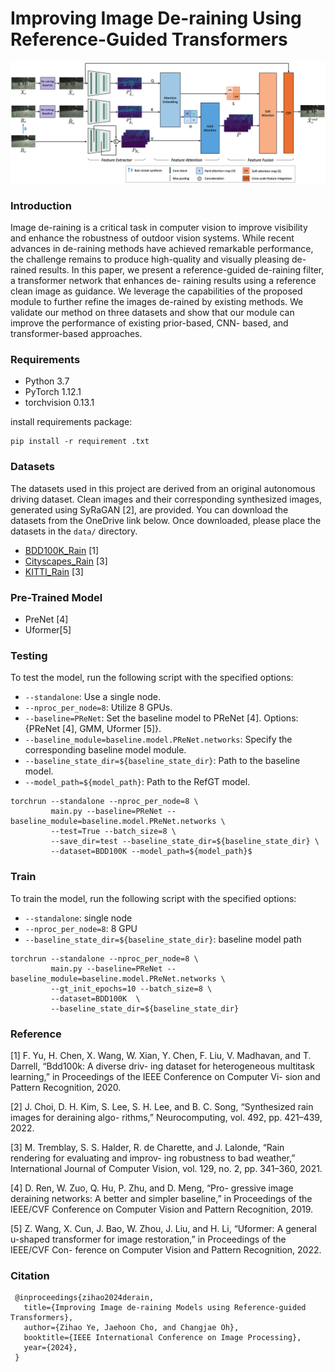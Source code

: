 # Improving Image De-raining Using Reference-Guided Transformers
![model_architecture.png](model_architecture.png)
### Introduction
Image de-raining is a critical task in computer vision to improve visibility and enhance the robustness of outdoor vision systems. While recent advances in de-raining methods have achieved remarkable performance, the challenge remains to produce high-quality and visually pleasing de- rained results. In this paper, we present a reference-guided de-raining filter, a transformer network that enhances de- raining results using a reference clean image as guidance. We leverage the capabilities of the proposed module to further refine the images de-rained by existing methods. We validate our method on three datasets and show that our module can improve the performance of existing prior-based, CNN- based, and transformer-based approaches.

### Requirements
- Python 3.7
- PyTorch 1.12.1
- torchvision 0.13.1

install requirements package:
```
pip install -r requirement .txt
```

### Datasets
The datasets used in this project are derived from an original autonomous driving dataset. Clean images and their corresponding synthesized images, generated using SyRaGAN [2], are provided. You can download the datasets from the OneDrive link below. Once downloaded, please place the datasets in the `data/` directory.

- [BDD100K_Rain](https://1drv.ms/f/s!AhiCmYWu9pBria1EEB_5VzLPuYhfng?e=CdcCYz) [1]
- [Cityscapes_Rain](https://1drv.ms/f/s!AhiCmYWu9pBriv5_fRX1essBU6mdOw?e=0ZqoRM) [3]
- [KITTI_Rain](https://1drv.ms/f/s!AhiCmYWu9pBrifMLdsmGLt4UQMj-8g?e=ogzi0l) [3]

### Pre-Trained Model
- PreNet [4]
- Uformer[5]
### Testing
To test the model, run the following script with the specified options:
- `--standalone`: Use a single node.
- `--nproc_per_node=8`: Utilize 8 GPUs.
- `--baseline=PReNet`: Set the baseline model to PReNet [4]. Options: {PReNet [4], GMM, Uformer [5]}.
- `--baseline_module=baseline.model.PReNet.networks`: Specify the corresponding baseline model module.
- `--baseline_state_dir=${baseline_state_dir}`: Path to the baseline model.
- `--model_path=${model_path}`: Path to the RefGT model.

```
torchrun --standalone --nproc_per_node=8 \
		 main.py --baseline=PReNet --baseline_module=baseline.model.PReNet.networks \
		 --test=True --batch_size=8 \
		 --save_dir=test --baseline_state_dir=${baseline_state_dir} \
		 --dataset=BDD100K --model_path=${model_path}$
```


### Train
To train the model, run the following script with the specified options:
- `--standalone`: single node
- `--nproc_per_node=8`: 8 GPU
- `--baseline_state_dir=${baseline_state_dir}`: baseline model path

```
torchrun --standalone --nproc_per_node=8 \
		 main.py --baseline=PReNet --baseline_module=baseline.model.PReNet.networks \
		 --gt_init_epochs=10 --batch_size=8 \
		 --dataset=BDD100K  \
		 --baseline_state_dir=${baseline_state_dir}
```


### Reference
[1] F. Yu, H. Chen, X. Wang, W. Xian, Y. Chen, F. Liu, V. Madhavan, and T. Darrell, “Bdd100k: A diverse driv- ing dataset for heterogeneous multitask learning,” in Proceedings of the IEEE Conference on Computer Vi- sion and Pattern Recognition, 2020.

[2] J. Choi, D. H. Kim, S. Lee, S. H. Lee, and B. C. Song, “Synthesized rain images for deraining algo- rithms,” Neurocomputing, vol. 492, pp. 421–439, 2022.

[3] M. Tremblay, S. S. Halder, R. de Charette, and J. Lalonde, “Rain rendering for evaluating and improv- ing robustness to bad weather,” International Journal of Computer Vision, vol. 129, no. 2, pp. 341–360, 2021.

[4] D. Ren, W. Zuo, Q. Hu, P. Zhu, and D. Meng, “Pro- gressive image deraining networks: A better and simpler baseline,” in Proceedings of the IEEE/CVF Conference on Computer Vision and Pattern Recognition, 2019.

[5] Z. Wang, X. Cun, J. Bao, W. Zhou, J. Liu, and H. Li, “Uformer: A general u-shaped transformer for image restoration,” in Proceedings of the IEEE/CVF Con- ference on Computer Vision and Pattern Recognition, 2022.

### Citation
```
 @inproceedings{zihao2024derain,
   title={Improving Image de-raining Models using Reference-guided Transformers},
   author={Zihao Ye, Jaehoon Cho, and Changjae Oh},
   booktitle={IEEE International Conference on Image Processing},
   year={2024},
 }
```

